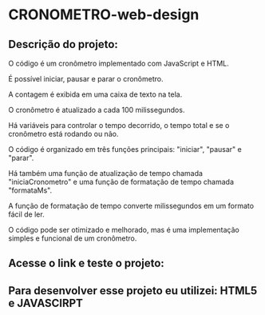 # CRONOMETRO-web-design
<h2>Descrição do projeto:</h2>

O código é um cronômetro implementado com JavaScript e HTML.

É possível iniciar, pausar e parar o cronômetro.

A contagem é exibida em uma caixa de texto na tela.

O cronômetro é atualizado a cada 100 milissegundos.

Há variáveis para controlar o tempo decorrido, o tempo total e se o cronômetro está rodando ou não.

O código é organizado em três funções principais: "iniciar", "pausar" e "parar".

Há também uma função de atualização de tempo chamada "iniciaCronometro" e uma função de formatação de tempo chamada "formataMs".

A função de formatação de tempo converte milissegundos em um formato fácil de ler.

O código pode ser otimizado e melhorado, mas é uma implementação simples e funcional de um cronômetro.

<h2>Acesse o link e teste o projeto:</h2>

<h2>Para desenvolver esse projeto eu utilizei: HTML5 e JAVASCIRPT</h2>

